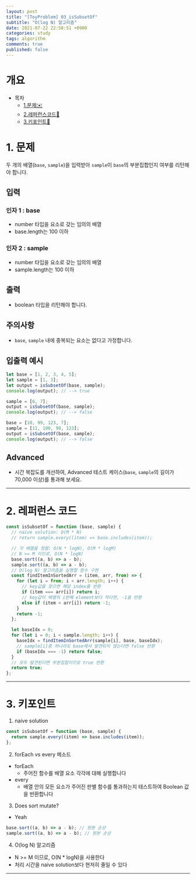 ```yaml
---
layout: post
title: "[ToyProblem] 03_isSubsetOf"
subtitle: "O(log N) 알고리즘"
date: 2021-07-22 22:58:51 +0900
categories: study
tags: algorithm
comments: true
published: false
---
```


# 개요

- 목차
  - [1.문제✉️](#1.문제)
  - [2.레퍼런스코드🔖](#2.레퍼런스코드)
  - [3.키포인트🔐](#3.키포인트🔑)

# 1. 문제

두 개의 배열(`base`, `sample`)을 입력받아 `sample`이 `base`의 부분집합인지 여부를 리턴해야 합니다.

## 입력

### 인자 1 : base

- number 타입을 요소로 갖는 임의의 배열
- base.length는 100 이하

### 인자 2 : sample

- number 타입을 요소로 갖는 임의의 배열
- sample.length는 100 이하

## 출력

- boolean 타입을 리턴해야 합니다.

## 주의사항

- `base`, `sample` 내에 중복되는 요소는 없다고 가정합니다.

## 입출력 예시

```javascript
let base = [1, 2, 3, 4, 5];
let sample = [1, 3];
let output = isSubsetOf(base, sample);
console.log(output); // --> true

sample = [6, 7];
output = isSubsetOf(base, sample);
console.log(output); // --> false

base = [10, 99, 123, 7];
sample = [11, 100, 99, 123];
output = isSubsetOf(base, sample);
console.log(output); // --> false
```

## Advanced

- 시간 복잡도를 개선하여, Advanced 테스트 케이스(`base`, `sample`의 길이가 70,000 이상)를 통과해 보세요.

---

# 2. 레퍼런스 코드

```javascript
const isSubsetOf = function (base, sample) {
  // naive solution: O(M * N)
  // return sample.every((item) => base.includes(item));

  // 각 배열을 정렬: O(N * logN), O(M * logM)
  // N >= M 이므로, O(N * logN)
  base.sort((a, b) => a - b);
  sample.sort((a, b) => a - b);
  // O(log N) 알고리즘을 실행할 함수 구현
  const findItemInSortedArr = (item, arr, from) => {
    for (let i = from; i < arr.length; i++) {
      // key값을 찾으면 해당 index를 반환
      if (item === arr[i]) return i;
      // key값이 배열의 i번째 element보다 작다면, -1을 반환
      else if (item < arr[i]) return -1;
    }
    return -1;
  };

  let baseIdx = 0;
  for (let i = 0; i < sample.length; i++) {
    baseIdx = findItemInSortedArr(sample[i], base, baseIdx);
    // sample[i]중 하나라도 base에서 발견되지 않는다면 false 반환
    if (baseIdx === -1) return false;
  }
  // 모두 발견된다면 부분집합이므로 true 반환
  return true;
};
```

---

# 3. 키포인트

1. naive solution

```javascript
const isSubsetOf = function (base, sample) {
  return sample.every((item) => base.includes(item));
};
```

2. forEach vs every 메소드

- forEach
  - 주어진 함수를 배열 요소 각각에 대해 실행합니다
- every
  - 배열 안의 모든 요소가 주어진 판별 함수를 통과하는지 테스트하여 Boolean 값을 반환합니다

3. Does sort mutate?

- Yeah

```javascript
base.sort((a, b) => a - b); // 원본 손상
sample.sort((a, b) => a - b); // 원본 손상
```

4. O(log N) 알고리즘

- N >= M 이므로, O(N \* logN)을 사용한다
- 처리 시간을 naive solution보다 현저히 줄일 수 있다

---

